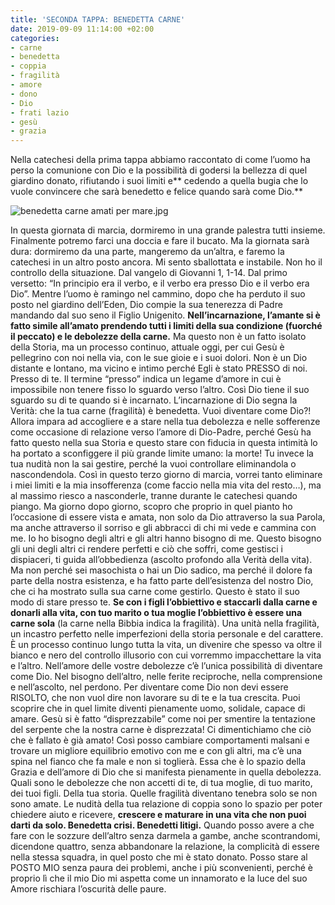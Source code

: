 ```yaml
---
title: 'SECONDA TAPPA: BENEDETTA CARNE'
date: 2019-09-09 11:14:00 +02:00
categories:
- carne
- benedetta
- coppia
- fragilità
- amore
- dono
- Dio
- frati lazio
- gesù
- grazia
---
```


Nella catechesi della prima tappa abbiamo raccontato di come l’uomo ha perso la comunione con Dio e la possibilità di godersi la bellezza di quel giardino donato, rifiutando i suoi limiti e** cedendo a quella bugia che lo vuole convincere che sarà benedetto e felice quando sarà come Dio.**

![benedetta carne amati per mare.jpg](/uploads/benedetta%20carne%20amati%20per%20mare.jpg)

In questa giornata di marcia, dormiremo in una grande palestra tutti insieme. Finalmente potremo farci una doccia e fare il bucato. Ma la giornata sarà dura: dormiremo da una parte, mangeremo da un’altra, e faremo la catechesi in un altro posto ancora. Mi sento sballottata e instabile. Non ho il controllo della situazione.
Dal vangelo di Giovanni 1, 1-14.
Dal primo versetto: “In principio era il verbo, e il verbo era presso Dio e il verbo era Dio”.
Mentre l’uomo è ramingo nel cammino, dopo che ha perduto il suo posto nel giardino dell’Eden, Dio compie la sua tenerezza di Padre mandando dal suo seno il Figlio Unigenito. **Nell’incarnazione, l’amante si è fatto simile all’amato prendendo tutti i limiti della sua condizione (fuorché il peccato) e le debolezze della carne.** Ma questo non è un fatto isolato della Storia, ma un processo continuo, attuale oggi, per cui Gesù è pellegrino con noi nella via, con le sue gioie e i suoi dolori. Non è un Dio distante e lontano, ma vicino e intimo perché Egli è stato PRESSO di noi. Presso di te. Il termine “presso” indica un legame d’amore in cui è impossibile non tenere fisso lo sguardo verso l’altro. Così Dio tiene il suo sguardo su di te quando si è incarnato. L’incarnazione di Dio segna la Verità: che la tua carne (fragilità) è benedetta. Vuoi diventare come Dio?! Allora impara ad accogliere e a stare nella tua debolezza e nelle sofferenze come occasione di relazione verso l’amore di Dio-Padre, perché Gesù ha fatto questo nella sua Storia e questo stare con fiducia in questa intimità lo ha portato a sconfiggere il più grande limite umano: la morte!
Tu invece la tua nudità non la sai gestire, perché la vuoi controllare eliminandola o nascondendola. Così in questo terzo giorno di marcia, vorrei tanto eliminare i miei limiti e la mia insofferenza (come faccio nella mia vita del resto…), ma al massimo riesco a nasconderle, tranne durante le catechesi quando piango. Ma giorno dopo giorno, scopro che proprio in quel pianto ho l’occasione di essere vista e amata, non solo da Dio attraverso la sua Parola, ma anche attraverso il sorriso e gli abbracci di chi mi vede e cammina con me. Io ho bisogno degli altri e gli altri hanno bisogno di me. Questo bisogno gli uni degli altri ci rendere perfetti e ciò che soffri, come gestisci i dispiaceri, ti guida all’obbedienza (ascolto profondo alla Verità della vita). Ma non perché sei masochista o hai un Dio sadico, ma perché il dolore fa parte della nostra esistenza, e ha fatto parte dell’esistenza del nostro Dio, che ci ha mostrato sulla sua carne come gestirlo. Questo è stato il suo modo di stare presso te.
**Se con i figli l’obbiettivo e staccarli dalla carne e donarli alla vita, con tuo marito o tua moglie l’obbiettivo è essere una carne sola** (la carne nella Bibbia indica la fragilità). Una unità nella fragilità, un incastro perfetto nelle imperfezioni della storia personale e del carattere.  È un processo continuo lungo tutta la vita, un divenire che spesso va oltre il bianco e nero del controllo illusorio con cui vorremmo impacchettare la vita e l’altro. Nell’amore delle vostre debolezze c’è l’unica possibilità di diventare come Dio. Nel bisogno dell’altro, nelle ferite reciproche, nella comprensione e nell’ascolto, nel perdono. Per diventare come Dio non devi essere RISOLTO, che non vuol dire non lavorare su di te e la tua crescita. Puoi scoprire che in quel limite diventi pienamente uomo, solidale, capace di amare. Gesù si è fatto “disprezzabile” come noi per smentire la tentazione del serpente che la nostra carne è disprezzata! Ci dimentichiamo che ciò che è fallato è già amato! Così posso cambiare comportamenti malsani e trovare un migliore equilibrio emotivo con me e con gli altri, ma c’è una spina nel fianco che fa male e non si toglierà. Essa che è lo spazio della Grazia e dell’amore di Dio che si manifesta pienamente in quella debolezza.
Quali sono le debolezze che non accetti di te, di tua moglie, di tuo marito, dei tuoi figli. Della tua storia. Quelle fragilità diventano tenebra solo se non sono amate. Le nudità della tua relazione di coppia sono lo spazio per poter chiedere aiuto e ricevere, **crescere e maturare in una vita che non puoi darti da solo. Benedetta crisi. Benedetti litigi.** Quando posso avere a che fare con le sozzure dell’altro senza darmela a gambe, anche scontrandomi, dicendone quattro, senza abbandonare la relazione, la complicità di essere nella stessa squadra, in quel posto che mi è stato donato. Posso stare al POSTO MIO senza paura dei problemi, anche i più sconvenienti, perché è proprio lì che il mio Dio mi aspetta come un innamorato e la luce del suo Amore rischiara l’oscurità delle paure.